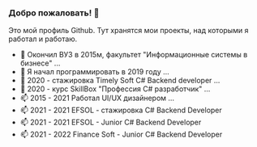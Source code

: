 ### Добро пожаловать! 👋

Это мой профиль Github. Тут хранятся мои проекты, над которыми я работал и работаю.

- 🔭 Окончил ВУЗ в 2015м, факультет "Информационные системы в бизнесе" ...
- 🌱 Я начал программировать в 2019 году ...
- 👯 2020 - стажировка Timely Soft C# Backend developer ...
- 🤔 2020 - курс SkillBox "Профессия C# разработчик" ...
- 📫 2015 - 2021 Работал UI/UX дизайнером ...
- 📫 2021 - 2021 EFSOL - стажировка C# Backend Developer
- 📫 2021 - 2021 EFSOL - Junior C# Backend Developer
- 📫 2021 - 2022 Finance Soft - Junior C# Backend Developer
